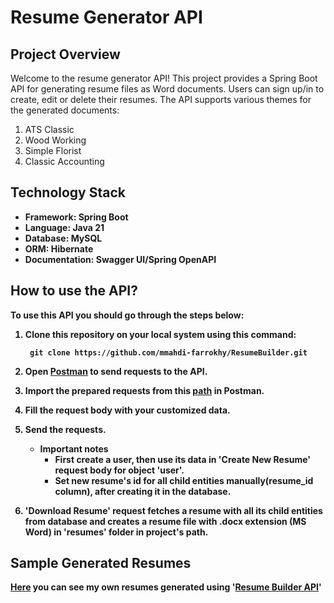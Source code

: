 # Resume Generator API
## Project Overview
Welcome to the resume generator API!
This project provides a Spring Boot API for generating resume files as Word documents. Users can sign up/in to create, edit or delete their resumes.
The API supports various themes for the generated documents:
  1. ATS Classic
  2. Wood Working
  3. Simple Florist
  4. Classic Accounting

## Technology Stack
* <strong>Framework<strong>: Spring Boot
* <strong>Language<strong>: Java 21
* <strong>Database<strong>: MySQL
* <strong>ORM<strong>: Hibernate
* <strong>Documentation<strong>: Swagger UI/Spring OpenAPI

## How to use the API?
To use this API you should go through the steps below:
1. Clone this repository on your local system using this command:

    ``` git clone https://github.com/mmahdi-farrokhy/ResumeBuilder.git```

2. Open [Postman](https://dl.pstmn.io/download/latest/win64) to send requests to the API.
3. Import the prepared requests from this [path](https://github.com/mmahdi-farrokhy/ResumeBuilder/blob/main/Postman%20Request%20Collection.json) in Postman.
4. Fill the request body with your customized data.
5. Send the requests.
    * Important notes
      * First create a user, then use its data in 'Create New Resume' request body for object 'user'.
      * Set new resume's id for all child entities manually(resume_id column), after creating it in the database.
6. 'Download Resume' request fetches a resume with all its child entities from database and creates a resume file with .docx extension (MS Word) in 'resumes' folder in project's path.

## Sample Generated Resumes
[Here](https://github.com/mmahdi-farrokhy/ResumeBuilder/tree/main/Sample%20Resumes) you can see my own resumes generated using '[Resume Builder API](https://github.com/mmahdi-farrokhy/ResumeBuilder)'
